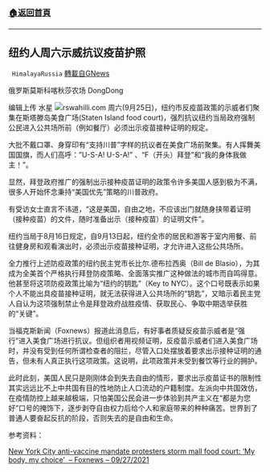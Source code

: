 ###  [:house:返回首頁](https://github.com/ourhimalayas/txt)
---


## 纽约人周六示威抗议疫苗护照
` HimalayaRussia` [轉載自GNews](https://gnews.org/zh-hans/1558564/)

俄罗斯莫斯科喀秋莎农场 DongDong

编辑上传 水星
![](https://assets.gnews.org/wp-content/uploads/2021/09/N-1.jpg)rswahilli.com
周六(9月25日)，纽约市反疫苗政策的示威者们聚集在斯塔滕岛美食广场(Staten Island food court)，强烈抗议纽约当局政府强制公民进入公共场所前（例如餐厅）必须出示疫苗接种证明的规定。

大批不戴口罩、身穿印有“支持川普”字样的抗议者在美食广场前聚集。有人挥舞美国国旗，而人们高呼：”U-S-A! U-S-A!” 、“F（开头）拜登”和“我的身体我做主！”。

显然，拜登政府推广的强制出示接种疫苗证明的政策令许多美国人感到极为不满，很多人开始怀念秉持“美国优先”策略的川普政府。

有受访女士直言不讳道，“这是美国，自由之地，不应该出门就随身挟带着证明（接种疫苗）的文件，随时准备出示（接种疫苗）的证明文件”。

纽约当局于8月16日规定，自9月13日起，纽约全市的居民和游客于室内用餐、前往健身房和观看演出时，必须出示疫苗接种证明，才允许进入这些公共场所。

全力推行上述防疫政策的纽约民主党市长比尔.德布拉西奥（Bill de Blasio），为其成为全美首个严格执行拜登防疫策略、全面落实推广这种做法的城市而自鸣得意。他甚至将这项防疫政策比喻为“纽约的钥匙”（Key to NYC）。这个口号既表示如果个人不能出具疫苗接种证明，就无法获得进入公共场所的“钥匙”，又暗示着民主党人自认为这项强制禁止令是拜登政府战胜疫情、获取民心、争取中期选举获胜的“关键”。

当福克斯新闻（Foxnews）报道此消息后，有好事者质疑反疫苗示威者是“强行”进入美食广场进行抗议。但组织者用视频证明，反疫苗示威者们进入美食广场时，并没有受到任何所谓检查者的阻拦，尽管入口处摆放着要求出示接种证明的通告，但未有人真正执行这项政策。这说明，此项政策并未受到餐饮等行业的拥护。

此时此刻，美国人民只是刚刚体会到失去自由的情形，要求出示疫苗证书的限制性其实远远比不上中共国有目的性地防止人口流动的户籍制度。左派向中共国效仿，在疫情防控上越来越极端，只怕美国公民会进一步体验到共产主义在“都是为您好”口号的掩饰下，逐步剥夺自由权力后给个人和家庭带来的种种痛苦。世界到了普通人要奋起反抗的阶段，否则失去的是自由和生命。

参考资料：

[New York City anti-vaccine mandate protesters storm mall food court: ‘My body, my choice’  – Foxnews – 09/27/2021](https://www.foxnews.com/us/anti-vaccine-mandate-protesters-storm-nyc-food-court)
